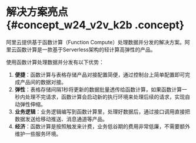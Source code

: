 # 解决方案亮点 {#concept_w24_v2v_k2b .concept}

阿里云提供基于函数计算（Function Compute）处理数据并分发的解决方案。阿里云函数计算是一款基于Serverless架构的轻计算高弹性的产品。

使用函数计算处理数据并分发有以下优势：

1.  **便捷**：函数计算与表格存储产品对接配置简便，通过控制台上简单配置即可完成产品间的数据对接。
2.  **弹性**：表格存储间隔1秒将更新的数据批量透传给函数计算，如果函数计算一秒内处理不完请求，函数计算会启动新的执行环境来处理后续的请求，实现自动弹性伸缩。
3.  **业务逻辑**：业务逻辑编写到函数计算里，处理好数据后，通过接口调用直接把数据发送给移动推送、消息通道等产品。
4.  **经济**：函数计算是按照触发来计费，业务低谷期的费用非常低廉，不需要额外维护一些服务环境。

